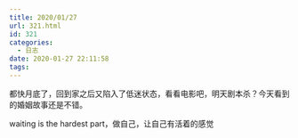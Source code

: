 ```yaml
---
title: 2020/01/27
url: 321.html
id: 321
categories:
  - 日志
date: 2020-01-27 22:11:58
tags:
---
```


都快月底了，回到家之后又陷入了低迷状态，看看电影吧，明天剧本杀？今天看到的婚姻故事还是不错。

waiting is the hardest part，做自己，让自己有活着的感觉